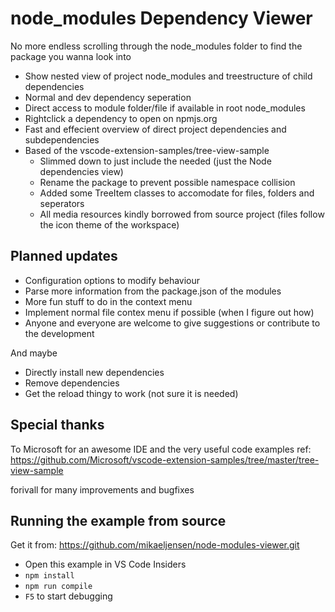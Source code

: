 # node_modules Dependency Viewer

No more endless scrolling through the node_modules folder to find the package you wanna look into

- Show nested view of project node_modules and treestructure of child dependencies
- Normal and dev dependency seperation
- Direct access to module folder/file if available in root node_modules
- Rightclick a dependency to open on npmjs.org
- Fast and effecient overview of direct project dependencies and subdependencies
- Based of the vscode-extension-samples/tree-view-sample
  - Slimmed down to just include the needed (just the Node dependencies view)
  - Rename the package to prevent possible namespace collision
  - Added some TreeItem classes to accomodate for files, folders and seperators
  - All media resources kindly borrowed from source project (files follow the icon theme of the workspace)

## Planned updates

- Configuration options to modify behaviour
- Parse more information from the package.json of the modules
- More fun stuff to do in the context menu
- Implement normal file contex menu if possible (when I figure out how)
- Anyone and everyone are welcome to give suggestions or contribute to the development

And maybe

- Directly install new dependencies
- Remove dependencies
- Get the reload thingy to work (not sure it is needed)

## Special thanks

To Microsoft for an awesome IDE and the very useful code examples
ref: https://github.com/Microsoft/vscode-extension-samples/tree/master/tree-view-sample

forivall for many improvements and bugfixes

## Running the example from source

Get it from: https://github.com/mikaeljensen/node-modules-viewer.git

- Open this example in VS Code Insiders
- `npm install`
- `npm run compile`
- `F5` to start debugging
